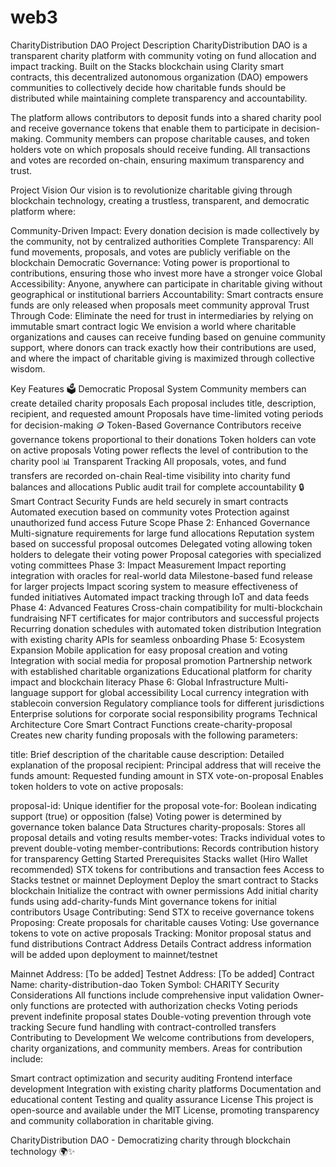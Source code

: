 # web3
CharityDistribution DAO
Project Description
CharityDistribution DAO is a transparent charity platform with community voting on fund allocation and impact tracking. Built on the Stacks blockchain using Clarity smart contracts, this decentralized autonomous organization (DAO) empowers communities to collectively decide how charitable funds should be distributed while maintaining complete transparency and accountability.

The platform allows contributors to deposit funds into a shared charity pool and receive governance tokens that enable them to participate in decision-making. Community members can propose charitable causes, and token holders vote on which proposals should receive funding. All transactions and votes are recorded on-chain, ensuring maximum transparency and trust.

Project Vision
Our vision is to revolutionize charitable giving through blockchain technology, creating a trustless, transparent, and democratic platform where:

Community-Driven Impact: Every donation decision is made collectively by the community, not by centralized authorities
Complete Transparency: All fund movements, proposals, and votes are publicly verifiable on the blockchain
Democratic Governance: Voting power is proportional to contributions, ensuring those who invest more have a stronger voice
Global Accessibility: Anyone, anywhere can participate in charitable giving without geographical or institutional barriers
Accountability: Smart contracts ensure funds are only released when proposals meet community approval
Trust Through Code: Eliminate the need for trust in intermediaries by relying on immutable smart contract logic
We envision a world where charitable organizations and causes can receive funding based on genuine community support, where donors can track exactly how their contributions are used, and where the impact of charitable giving is maximized through collective wisdom.

Key Features
🗳️ Democratic Proposal System
Community members can create detailed charity proposals
Each proposal includes title, description, recipient, and requested amount
Proposals have time-limited voting periods for decision-making
🪙 Token-Based Governance
Contributors receive governance tokens proportional to their donations
Token holders can vote on active proposals
Voting power reflects the level of contribution to the charity pool
📊 Transparent Tracking
All proposals, votes, and fund transfers are recorded on-chain
Real-time visibility into charity fund balances and allocations
Public audit trail for complete accountability
🔒 Smart Contract Security
Funds are held securely in smart contracts
Automated execution based on community votes
Protection against unauthorized fund access
Future Scope
Phase 2: Enhanced Governance
Multi-signature requirements for large fund allocations
Reputation system based on successful proposal outcomes
Delegated voting allowing token holders to delegate their voting power
Proposal categories with specialized voting committees
Phase 3: Impact Measurement
Impact reporting integration with oracles for real-world data
Milestone-based fund release for larger projects
Impact scoring system to measure effectiveness of funded initiatives
Automated impact tracking through IoT and data feeds
Phase 4: Advanced Features
Cross-chain compatibility for multi-blockchain fundraising
NFT certificates for major contributors and successful projects
Recurring donation schedules with automated token distribution
Integration with existing charity APIs for seamless onboarding
Phase 5: Ecosystem Expansion
Mobile application for easy proposal creation and voting
Integration with social media for proposal promotion
Partnership network with established charitable organizations
Educational platform for charity impact and blockchain literacy
Phase 6: Global Infrastructure
Multi-language support for global accessibility
Local currency integration with stablecoin conversion
Regulatory compliance tools for different jurisdictions
Enterprise solutions for corporate social responsibility programs
Technical Architecture
Core Smart Contract Functions
create-charity-proposal
Creates new charity funding proposals with the following parameters:

title: Brief description of the charitable cause
description: Detailed explanation of the proposal
recipient: Principal address that will receive the funds
amount: Requested funding amount in STX
vote-on-proposal
Enables token holders to vote on active proposals:

proposal-id: Unique identifier for the proposal
vote-for: Boolean indicating support (true) or opposition (false)
Voting power is determined by governance token balance
Data Structures
charity-proposals: Stores all proposal details and voting results
member-votes: Tracks individual votes to prevent double-voting
member-contributions: Records contribution history for transparency
Getting Started
Prerequisites
Stacks wallet (Hiro Wallet recommended)
STX tokens for contributions and transaction fees
Access to Stacks testnet or mainnet
Deployment
Deploy the smart contract to Stacks blockchain
Initialize the contract with owner permissions
Add initial charity funds using add-charity-funds
Mint governance tokens for initial contributors
Usage
Contributing: Send STX to receive governance tokens
Proposing: Create proposals for charitable causes
Voting: Use governance tokens to vote on active proposals
Tracking: Monitor proposal status and fund distributions
Contract Address Details
Contract address information will be added upon deployment to mainnet/testnet

Mainnet Address: [To be added]
Testnet Address: [To be added]
Contract Name: charity-distribution-dao
Token Symbol: CHARITY
Security Considerations
All functions include comprehensive input validation
Owner-only functions are protected with authorization checks
Voting periods prevent indefinite proposal states
Double-voting prevention through vote tracking
Secure fund handling with contract-controlled transfers
Contributing to Development
We welcome contributions from developers, charity organizations, and community members. Areas for contribution include:

Smart contract optimization and security auditing
Frontend interface development
Integration with existing charity platforms
Documentation and educational content
Testing and quality assurance
License
This project is open-source and available under the MIT License, promoting transparency and community collaboration in charitable giving.

CharityDistribution DAO - Democratizing charity through blockchain technology 🌍✨

